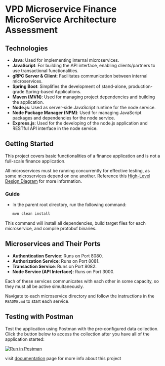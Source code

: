 # VPD Microservice Finance MicroService Architecture Assessment

## Technologies
- **Java**: Used for implementing internal microservices.
- **JavaScript**: For building the API interface, enabling clients/partners to use transactional functionalities.
- **gRPC Server & Client**: Facilitates communication between internal microservices.
- **Spring Boot**: Simplifies the development of stand-alone, production-grade Spring-based Applications.
- **Maven (MVN)**: Used for managing project dependencies and building the application.
- **Node.js**: Used as server-side JavaScript runtime for the node service.
- **Node Package Manager (NPM)**: Used for managing JavaScript packages and dependencies for the node service.
- **Express.js**: Used for the developing of the node.js application and RESTful API interface in the node service.

## Getting Started
This project covers basic functionalities of a finance application and is not a full-scale finance application. 

All microservices must be running concurrently for effective testing, as some microservices depend on one another. Reference this [High-Level Design Diagram](https://vpd-money-design-docs.vercel.app/#high-level-design) for more information.

### Guide
- In the parent root directory, run the following command:
  ```bash
  mvn clean install 
  ```

This command will install all dependencies, build target files for each microservice, and compile protobuf binaries.

## Microservices and Their Ports

- **Authentication Service**: Runs on Port 8080.
- **Authorization Service**: Runs on Port 8081.
- **Transaction Service**: Runs on Port 8082.
- **Node Service (API Interface)**: Runs on Port 3000.

Each of these services communicates with each other in some capacity, so they must all be active simultaneously.

Navigate to each microservice directory and follow the instructions in the `README.md` to start each service.

## Testing with Postman

Test the application using Postman with the pre-configured data collection. Click the button below to access the collection after you have all of the application started:

[![Run in Postman](https://run.pstmn.io/button.svg)](https://app.getpostman.com/run-collection/16211260-1163b7c1-63fe-4b55-81e2-4049fa0eee93?action=collection%2Ffork&source=rip_markdown&collection-url=entityId%3D16211260-1163b7c1-63fe-4b55-81e2-4049fa0eee93%26entityType%3Dcollection%26workspaceId%3De9f990a5-404d-45e8-91b4-9ad6d3c1933b)

visit [documentation](https://vpd-money-design-docs.vercel.app) page for more info about this project
